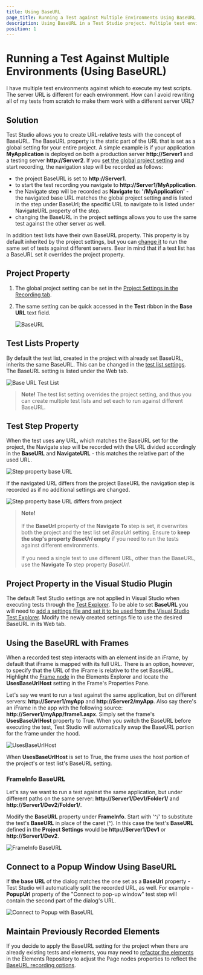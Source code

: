 ```yaml
---
title: Using BaseURL
page_title: Running a Test against Multiple Environments Using BaseURL
description: Using BaseURL in a Test Studio project. Multiple test environments in which to execute test scripts. The server URL is different for each environment. How can I avoid rewriting all of my tests from scratch to make them work with a different server URL? Run the same tests against the different staging environments.
position: 1
---
```

# Running a Test Against Multiple Environments (Using BaseURL) 

I have multiple test environments against which to execute my test scripts. The server URL is different for each environment. How can I avoid rewriting all of my tests from scratch to make them work with a different server URL?

## Solution 

Test Studio allows you to create URL-relative tests with the concept of BaseURL. The BaseURL property is the static part of the URL that is set as a global setting for your entire project. A simple example is if your application **MyApplication** is deployed on both a production server **http://Server1** and a testing server **http://Server2**. If you <a href="#project-property">set the global project setting</a> and start recording, the navigation step will be recorded as follows:

- the project BaseURL is set to **http://Server1**.
- to start the test recording you navigate to **http://Server1/MyApplication**.
- the Navigate step will be recorded as **Navigate to: '/MyApplication'** - the navigated base URL matches the global project setting and is listed in the step under BaseUrl; the specific URL to navigate to is listed under NavigateURL property of the step.
- changing the BaseURL in the project settings allows you to use the same test against the other server as well.

In addition test lists have their own BaseURL property. This property is by default inherited by the project settings, but you can <a href="#test-lists-property">change it</a> to run the same set of tests against different servers. Bear in mind that if a test list has a BaseURL set it overrides the project property.

## Project Property 

1. The global project setting can be set in the <a href="/features/project-settings/recording-options" target="_blank">Project Settings in the Recording tab</a>.
1. The same setting can be quick accessed in the **Test** ribbon in the **Base URL** text field.

    ![BaseURL][1]

## Test Lists Property 

By default the test list, created in the project with already set BaseURL, inherits the same BaseURL. This can be changed in the <a href="/general-information/test-execution/test-list-settings" target="_blank">test list settings</a>. The BaseURL setting is listed under the Web tab.

![Base URL Test List][2]

> __Note!__ The test list setting overrides the project setting, and thus you can create multiple test lists and set each to run against different BaseURL.

## Test Step Property 

When the test uses any URL, which matches the BaseURL set for the project, the Navigate step will be recorded with the URL divided accordingly in the __BaseURL__ and __NavigateURL__ - this matches the relative part of the used URL.

![Step property base URL][3]

If the navigated URL differs from the project BaseURL the navigation step is recorded as if no additional settings are changed.

![Step property base URL differs from project][4]

> __Note!__
><br>
><br>
> If the __BaseUrl__ property of the __Navigate To__ step is set, it overwrites both the project and the test list set _BaseUrl_ setting. Ensure to __keep the step's property _BaseUrl_ empty__ if you need to run the tests against different environments.
><br>
><br>
> If you need a single test to use different URL, other than the BaseURL, use the __Navigate To__ step property _BaseUrl_.

## Project Property in the Visual Studio Plugin 

The default Test Studio settings are not applied in Visual Studio when executing tests through the <a href="/general-information/test-execution/vs-2012-test-explorers" target="_blank">Test Explorer</a>. To be able to set __BaseURL__ you will need to <a href="/knowledge-base/visual-studio-kb/test-explorer-settings" target="_blank">add a settings file and set it to be used from the Visual Studio Test Explorer</a>. Modify the newly created settings file to use the desired BaseURL in its Web tab.

## Using the BaseURL with Frames 

When a recorded test step interacts with an element inside an iFrame, by default that iFrame is mapped with its full URL. There is an option, however, to specify that the URL of the iFrame is relative to the set BaseURL. Highlight the <a href="/general-information/test-recording/frames" target="_blank">Frame node</a> in the Elements Explorer and locate the **UsesBaseUrlHost** setting in the Frame's Properties Pane.

Let's say we want to run a test against the same application, but on different servers: **http://Server1/myApp** and **http://Server2/myApp**. Also say there's an iFrame in the app with the following source: **http://Server1/myApp/frame1.aspx**. Simply set the frame's **UsesBaseUrlHost** property to True. When you switch the BaseURL before executing the test, Test Studio will automatically swap the BaseURL portion for the frame under the hood.

![UsesBaseUrlHost][5]

When **UsesBaseUrlHost** is set to True, the frame uses the host portion of the project's or test list's BaseURL setting.

### FrameInfo BaseURL 

Let's say we want to run a test against the same application, but under different paths on the same server: **http://Server1/Dev1/Folder1/** and **http://Server1/Dev2/Folder1/**.

Modify the **BaseURL** property under **FrameInfo**. Start with '^/' to substitute the test's **BaseURL** in place of the caret (^). In this case the test's **BaseURL** defined in the **Project Settings** would be **http://Server1/Dev1** or **http://Server1/Dev2**.

![FrameInfo BaseURL][6]

## Connect to a Popup Window Using BaseURL 

If **the base URL** of the dialog matches the one set as a **BaseUrl** property - Test Studio will automatically split the recorded URL, as well. For example - **PopupUrl** property of the "Connect to pop-up window" test step will contain the second part of the dialog's URL.

![Connect to Popup with BaseURL][7]

## Maintain Previously Recorded Elements 

If you decide to apply the BaseURL setting for the project when there are already existing tests and elements, you may need to <a href="/knowledge-base/project-configuration-kb/merge-page-nodes" target="_blank">refactor the elements</a> in the Elements Repository to adjust the Page nodes properties to reflect the <a href="/features/project-settings/recording-options#elements-page-compare-mode" target="_blank">BaseURL recording options</a>.

[1]: /img/knowledge-base/test-execution-kb/base-url/fig1.png
[2]: /img/knowledge-base/test-execution-kb/base-url/fig2.png
[3]: /img/knowledge-base/test-execution-kb/base-url/fig3.png
[4]: /img/knowledge-base/test-execution-kb/base-url/fig4.png
[5]: /img/knowledge-base/test-execution-kb/base-url/fig5.png
[6]: /img/knowledge-base/test-execution-kb/base-url/fig6.png
[7]: /img/knowledge-base/test-execution-kb/base-url/fig7.png